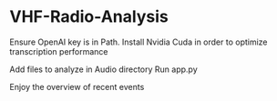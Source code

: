 ﻿# VHF-Radio-Analysis
Ensure OpenAI key is in Path.
Install Nvidia Cuda in order to optimize transcription performance

Add files to analyze in Audio directory
Run app.py 

Enjoy the overview of recent events

